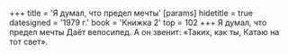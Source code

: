 +++
title = 'Я думал, что предел мечты'
[params]
  hidetitle = true
  datesigned = '1979 г.'
  book = 'Книжка 2'
  top = 102
+++
Я думал, что предел мечты
Даёт велосипед.
А он звенит: «Таких, как ты,
Катаю на тот свет».

<!-- 1979 г. -->
<!-- Книжка 2 -->
<!-- Книжка 0 -->

